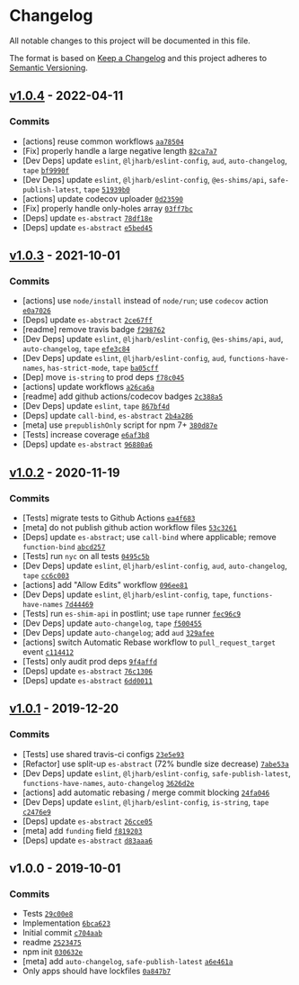 # Changelog

All notable changes to this project will be documented in this file.

The format is based on [Keep a Changelog](https://keepachangelog.com/en/1.0.0/)
and this project adheres to [Semantic Versioning](https://semver.org/spec/v2.0.0.html).

## [v1.0.4](https://github.com/es-shims/Array.prototype.reduceRight/compare/v1.0.3...v1.0.4) - 2022-04-11

### Commits

- [actions] reuse common workflows [`aa78504`](https://github.com/es-shims/Array.prototype.reduceRight/commit/aa78504053d1fc4425dea02ebb2279d2c5b7e7e9)
- [Fix] properly handle a large negative length [`82ca7a7`](https://github.com/es-shims/Array.prototype.reduceRight/commit/82ca7a7e85c8181db391f85d4a80f70c7998a3a6)
- [Dev Deps] update `eslint`, `@ljharb/eslint-config`, `aud`, `auto-changelog`, `tape` [`bf9990f`](https://github.com/es-shims/Array.prototype.reduceRight/commit/bf9990fbe1991cd20be2a0b5ff550396fd021219)
- [Dev Deps] update `eslint`, `@ljharb/eslint-config`, `@es-shims/api`, `safe-publish-latest`, `tape` [`51939b0`](https://github.com/es-shims/Array.prototype.reduceRight/commit/51939b0816602376ffd2c28907668ca969084be9)
- [actions] update codecov uploader [`0d23590`](https://github.com/es-shims/Array.prototype.reduceRight/commit/0d23590e836713fddd13549ce021e44606b2eb25)
- [Fix] properly handle only-holes array [`03ff7bc`](https://github.com/es-shims/Array.prototype.reduceRight/commit/03ff7bc695df355898ed7115b302e095bd99228e)
- [Deps] update `es-abstract` [`78df18e`](https://github.com/es-shims/Array.prototype.reduceRight/commit/78df18e45abfe12cdba733bba828dbf733225e64)
- [Deps] update `es-abstract` [`e5bed45`](https://github.com/es-shims/Array.prototype.reduceRight/commit/e5bed45b70016c1be05679ba751e304bc1c3327b)

## [v1.0.3](https://github.com/es-shims/Array.prototype.reduceRight/compare/v1.0.2...v1.0.3) - 2021-10-01

### Commits

- [actions] use `node/install` instead of `node/run`; use `codecov` action [`e0a7026`](https://github.com/es-shims/Array.prototype.reduceRight/commit/e0a70260d28376983d5162b42f4916cf77d6207f)
- [Deps] update `es-abstract` [`2ce67ff`](https://github.com/es-shims/Array.prototype.reduceRight/commit/2ce67ff11475e07b03d59457f89a1b702decee21)
- [readme] remove travis badge [`f298762`](https://github.com/es-shims/Array.prototype.reduceRight/commit/f2987628854887961d8d425ae21d695c6ac210df)
- [Dev Deps] update `eslint`, `@ljharb/eslint-config`, `@es-shims/api`, `aud`, `auto-changelog`, `tape` [`efe3c84`](https://github.com/es-shims/Array.prototype.reduceRight/commit/efe3c84c964a0d7db68165eeb1a72cbbe20c0069)
- [Dev Deps] update `eslint`, `@ljharb/eslint-config`, `aud`, `functions-have-names`, `has-strict-mode`, `tape` [`ba05cff`](https://github.com/es-shims/Array.prototype.reduceRight/commit/ba05cffe9134df70b080de4d139f988e22c6f8dd)
- [Dep] move `is-string` to prod deps [`f78c045`](https://github.com/es-shims/Array.prototype.reduceRight/commit/f78c045133078fe81cc8357aa0a2ebc50e08dca3)
- [actions] update workflows [`a26ca6a`](https://github.com/es-shims/Array.prototype.reduceRight/commit/a26ca6ad25b99e8760a5b6ebfc9929f4ad3b9476)
- [readme] add github actions/codecov badges [`2c388a5`](https://github.com/es-shims/Array.prototype.reduceRight/commit/2c388a5a17bcf6951364c8f660962243b0b1bd73)
- [Dev Deps] update `eslint`, `tape` [`867bf4d`](https://github.com/es-shims/Array.prototype.reduceRight/commit/867bf4da92f60cb6f4a49c778e3207262f7e33ba)
- [Deps] update `call-bind`, `es-abstract` [`2b4a286`](https://github.com/es-shims/Array.prototype.reduceRight/commit/2b4a2860e0ca22139bc6bb5bb19f653fae15210a)
- [meta] use `prepublishOnly` script for npm 7+ [`380d87e`](https://github.com/es-shims/Array.prototype.reduceRight/commit/380d87e5e661825e47f3ab100ecb6b1efc0534d2)
- [Tests] increase coverage [`e6af3b8`](https://github.com/es-shims/Array.prototype.reduceRight/commit/e6af3b86bdb9f01851db04f592d460ee1d5edd98)
- [Deps] update `es-abstract` [`96880a6`](https://github.com/es-shims/Array.prototype.reduceRight/commit/96880a67bfc79f1048c77836489b544fbc691a20)

## [v1.0.2](https://github.com/es-shims/Array.prototype.reduceRight/compare/v1.0.1...v1.0.2) - 2020-11-19

### Commits

- [Tests] migrate tests to Github Actions [`ea4f683`](https://github.com/es-shims/Array.prototype.reduceRight/commit/ea4f68366a1610bfe2ac860b3f95146cb8ff4d10)
- [meta] do not publish github action workflow files [`53c3261`](https://github.com/es-shims/Array.prototype.reduceRight/commit/53c32619237218a32451f9e3ad1983d8d4059f17)
- [Deps] update `es-abstract`; use `call-bind` where applicable; remove `function-bind` [`abcd257`](https://github.com/es-shims/Array.prototype.reduceRight/commit/abcd25787b26af0b5ad771319a5e2306fc27edec)
- [Tests] run `nyc` on all tests [`0495c5b`](https://github.com/es-shims/Array.prototype.reduceRight/commit/0495c5b9a08727825ca829d24304739f8d3ad3f5)
- [Dev Deps] update `eslint`, `@ljharb/eslint-config`, `aud`, `auto-changelog`,  `tape` [`cc6c003`](https://github.com/es-shims/Array.prototype.reduceRight/commit/cc6c003ca7cf30a56b089c517dde6f0a38119bdb)
- [actions] add "Allow Edits" workflow [`096ee81`](https://github.com/es-shims/Array.prototype.reduceRight/commit/096ee81d89f82a50983f1d5d5e3e68f10469ebad)
- [Dev Deps] update `eslint`, `@ljharb/eslint-config`, `tape`, `functions-have-names` [`7d44469`](https://github.com/es-shims/Array.prototype.reduceRight/commit/7d444692fad8f91e8211f9b9b2530f4cc9854383)
- [Tests] run `es-shim-api` in postlint; use `tape` runner [`fec96c9`](https://github.com/es-shims/Array.prototype.reduceRight/commit/fec96c985cbf302b350ee97ac0dc1bbb58cca8a8)
- [Dev Deps] update `auto-changelog`, `tape` [`f500455`](https://github.com/es-shims/Array.prototype.reduceRight/commit/f5004555ae8b43e4b9c73d21dd770dff97ac58d8)
- [Dev Deps] update `auto-changelog`; add `aud` [`329afee`](https://github.com/es-shims/Array.prototype.reduceRight/commit/329afee3620e36d59fed3768254728e6c75a4974)
- [actions] switch Automatic Rebase workflow to `pull_request_target` event [`c114412`](https://github.com/es-shims/Array.prototype.reduceRight/commit/c1144120982d3c26a6658ba08302f18188149c63)
- [Tests] only audit prod deps [`9f4affd`](https://github.com/es-shims/Array.prototype.reduceRight/commit/9f4affdaddae5108c4c558728d237040b23d3990)
- [Deps] update `es-abstract` [`76c1306`](https://github.com/es-shims/Array.prototype.reduceRight/commit/76c130605ab18501bd88e9ff1905104b68b87ed0)
- [Deps] update `es-abstract` [`6dd0011`](https://github.com/es-shims/Array.prototype.reduceRight/commit/6dd001105400f19141f50826b1a11199bf5229f0)

## [v1.0.1](https://github.com/es-shims/Array.prototype.reduceRight/compare/v1.0.0...v1.0.1) - 2019-12-20

### Commits

- [Tests] use shared travis-ci configs [`23e5e93`](https://github.com/es-shims/Array.prototype.reduceRight/commit/23e5e93bdb10740c8fc9efaf1870afeb337ffaab)
- [Refactor] use split-up `es-abstract` (72% bundle size decrease) [`7abe53a`](https://github.com/es-shims/Array.prototype.reduceRight/commit/7abe53adc066f5bedde23941fc6365e4f88edaef)
- [Dev Deps] update `eslint`, `@ljharb/eslint-config`, `safe-publish-latest`, `functions-have-names`, `auto-changelog` [`3626d2e`](https://github.com/es-shims/Array.prototype.reduceRight/commit/3626d2e5aeaf7aced7cd86654f2a120e0f04be40)
- [actions] add automatic rebasing / merge commit blocking [`24fa046`](https://github.com/es-shims/Array.prototype.reduceRight/commit/24fa046b2cd250f1a9738bffede4cc82eceb1538)
- [Dev Deps] update `eslint`, `@ljharb/eslint-config`, `is-string`, `tape` [`c2476e9`](https://github.com/es-shims/Array.prototype.reduceRight/commit/c2476e9f265ac1c143637a76a3fc6f33f1235ef3)
- [Deps] update `es-abstract` [`26cce05`](https://github.com/es-shims/Array.prototype.reduceRight/commit/26cce05cce67a7964bce3cbbeb3a2116e0ea92c8)
- [meta] add `funding` field [`f819203`](https://github.com/es-shims/Array.prototype.reduceRight/commit/f81920388834ff513854db8fd81cb30d110582e7)
- [Deps] update `es-abstract` [`d83aaa6`](https://github.com/es-shims/Array.prototype.reduceRight/commit/d83aaa61c4f1cb67ea1b67b5f1aa2f9d556cb421)

## v1.0.0 - 2019-10-01

### Commits

- Tests [`29c00e8`](https://github.com/es-shims/Array.prototype.reduceRight/commit/29c00e89edfd8d080c66a880d5a39dbcf8f209d2)
- Implementation [`6bca623`](https://github.com/es-shims/Array.prototype.reduceRight/commit/6bca6234f0fdd10882d526874749c5db8e466cd3)
- Initial commit [`c704aab`](https://github.com/es-shims/Array.prototype.reduceRight/commit/c704aabe1f004700e4dca5b19668df7aba95fe73)
- readme [`2523475`](https://github.com/es-shims/Array.prototype.reduceRight/commit/2523475e0f361a03de56e9aa48a5f6f0c671a2b3)
- npm init [`030632e`](https://github.com/es-shims/Array.prototype.reduceRight/commit/030632ebd89cc39b887dcb18307b63561d095d77)
- [meta] add `auto-changelog`, `safe-publish-latest` [`a6e461a`](https://github.com/es-shims/Array.prototype.reduceRight/commit/a6e461aee03f4edb9efa3ab89d95311f37e12e21)
- Only apps should have lockfiles [`0a847b7`](https://github.com/es-shims/Array.prototype.reduceRight/commit/0a847b7e8ff2cbf6f4dd57c4dc4063774e11b327)
